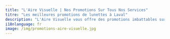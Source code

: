 ```yaml
---
title: "L'Aire Visuelle | Nos Promotions Sur Tous Nos Services"
titre: "Les meilleures promotions de lunettes à Laval"
description: "L'Aire Visuelle vous offre des promotions imbattables sur tous produits de la vue."
i18nlanguage: fr
image: /img/promotions-aire-visuelle.jpg
---
```

